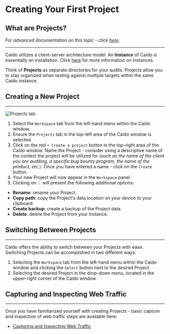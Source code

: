 # Creating Your First Project

## What are Projects?

_For advanced documentation on this topic - click [here](/reference/features/workspace/projects.md)._

---

Caido utilizes a client-server architecture model. An **Instance** of Caido is essentially an installation. Click [here](/concepts/essentials/instances.md) for more information on Instances.

Think of **Projects** as separate directories for your audits. Projects allow you to stay organized when testing against multiple targets within the same Caido instance.

## Creating a New Project

---

<img alt="Projects tab." src="/_images/projects_tab.png">

1. Select the `Workspace` tab from the left-hand menu within the Caido window.
2. Ensure the `Projects` tab in the top-left area of the Caido window is selected.
3. Click on the red `+ Create a project` button in the top-right area of the Caido window. Name the Project - consider using a descriptive name of the context the project will be utilized for (_such as the name of the client you are auditing, a specific bug bounty program, the name of the product, etc._). Once you have entered a name - click on the `Create` button.
4. Your new Project will now appear in the `Workspace` panel.
5. Clicking on `⋮` will present the following additional options:

- **Rename**: rename your Project.
- **Copy path**: copy the Project's data location on your device to your clipboard.
- **Create backup**: create a backup of the Project data.
- **Delete**: delete the Project from your Instance.

## Switching Between Projects

---

Caido offers the ability to switch between your Projects with ease. Switching Projects can be accomplished in two different ways:

1. Selecting the `Workspace` tab from the left-hand menu within the Caido window and clicking the `Select` button next to the desired Project.
2. Selecting the desired Project in the drop-down menu, located in the upper-right corner of the Caido window.

## Capturing and Inspecting Web Traffic

---

Once you have familiarized yourself with creating Projects - basic capture and inspection of web traffic steps are available here:

- [Capturing and Inspecting Web Traffic](./traffic.md)
